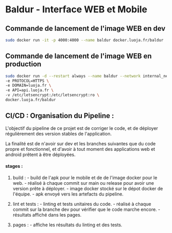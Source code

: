 # Baldur - Interface WEB et Mobile

## Commande de lancement de l'image WEB en dev

```bash
sudo docker run -it -p 4000:4000 --name baldur docker.luoja.fr/baldur
```

## Commande de lancement de l'image WEB en production

```bash
sudo docker run -d --restart always --name baldur --network internal_network \
-e PROTOCOL=HTTPS \
-e DOMAIN=luoja.fr \
-e API=api.luoja.fr \
-v /etc/letsencrypt:/etc/letsencrypt:ro \
docker.luoja.fr/baldur    
```

## CI/CD : Organisation du Pipeline : 

L'objectif du pipeline de ce projet est de corriger le code, et de déployer régulièrement 
des version stables de l'application.

La finalité est de n'avoir sur dev et les branches suivantes que du code propre et fonctionnel,
et d'avoir à tout moment des applications web et android prêtent à être déployées. 

#### stages : 
		
1. build : 
		- build de l'apk pour le mobile et de de l'image docker pour le web.
		- réalisé à chaque commit sur main ou release pour avoir une version prête à déployer.
		- image docker stocké sur le dépot docker de l'équipe.
		- apk envoyé vers les artefacts du pipeline.

2. lint et tests : 
		- linting et tests unitaires du code. 
		- réalisé à chaque commit sur la branche dev pour vérifier que le code marche encore.
		- résultats affiché dans les pages.
 
3. pages : 
		- affiche les résultats du linting et des tests. 


